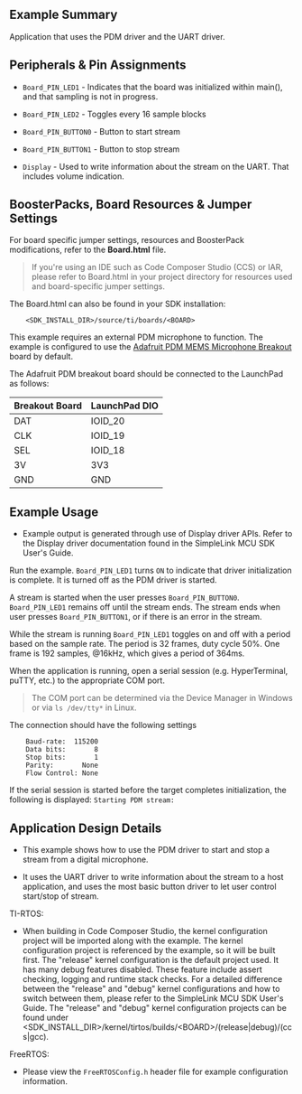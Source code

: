 ## Example Summary

Application that uses the PDM driver and the UART driver.

## Peripherals & Pin Assignments

* `Board_PIN_LED1` - Indicates that the board was initialized within main(),
and that sampling is not in progress.

* `Board_PIN_LED2` - Toggles every 16 sample blocks

* `Board_PIN_BUTTON0` - Button to start stream

* `Board_PIN_BUTTON1` - Button to stop stream

* `Display` - Used to write information about the stream on the UART.
  That includes volume indication.

## BoosterPacks, Board Resources & Jumper Settings

For board specific jumper settings, resources and BoosterPack modifications,
refer to the __Board.html__ file.

> If you're using an IDE such as Code Composer Studio (CCS) or IAR, please
refer to Board.html in your project directory for resources used and
board-specific jumper settings.

The Board.html can also be found in your SDK installation:

        <SDK_INSTALL_DIR>/source/ti/boards/<BOARD>

This example requires an external PDM microphone to function. The example is
configured to use the [Adafruit PDM MEMS Microphone Breakout](https://www.adafruit.com/product/3492)
board by default.

The Adafruit PDM breakout board should be connected to the LaunchPad as follows:

| Breakout Board | LaunchPad DIO |
|----------------|---------------|
| DAT            | IOID_20       |
| CLK            | IOID_19       |
| SEL            | IOID_18       |
| 3V             | 3V3           |
| GND            | GND           |

## Example Usage

* Example output is generated through use of Display driver APIs. Refer to the
Display driver documentation found in the SimpleLink MCU SDK User's Guide.

Run the example. `Board_PIN_LED1` turns `ON` to indicate that driver
initialization is complete. It is turned off as the PDM driver is started.

A stream is started when the user presses `Board_PIN_BUTTON0`. `Board_PIN_LED1`
remains off until the stream ends. The stream ends when user presses
`Board_PIN_BUTTON1`, or if there is an error in the stream.

While the stream is running `Board_PIN_LED1` toggles on and off with a period
based on the sample rate. The period is 32 frames, duty cycle 50%. One frame is
192 samples, @16kHz, which gives a period of 364ms.

When the application is running, open a serial session (e.g. HyperTerminal,
puTTY, etc.) to the appropriate COM port.

> The COM port can be determined via the Device Manager in Windows or via
`ls /dev/tty*` in Linux.

The connection should have the following settings

```
    Baud-rate:  115200
    Data bits:       8
    Stop bits:       1
    Parity:       None
    Flow Control: None
```

If the serial session is started before the target completes initialization,
the following is displayed:
    `Starting PDM stream:`

## Application Design Details

* This example shows how to use the PDM driver to start and stop a stream from a
digital microphone.

* It uses the UART driver to write information about the stream
to a host application, and uses the most basic button driver to let user control
start/stop of stream.

TI-RTOS:

* When building in Code Composer Studio, the kernel configuration project will
be imported along with the example. The kernel configuration project is
referenced by the example, so it will be built first. The "release" kernel
configuration is the default project used. It has many debug features disabled.
These feature include assert checking, logging and runtime stack checks. For a
detailed difference between the "release" and "debug" kernel configurations and
how to switch between them, please refer to the SimpleLink MCU SDK User's
Guide. The "release" and "debug" kernel configuration projects can be found
under &lt;SDK_INSTALL_DIR&gt;/kernel/tirtos/builds/&lt;BOARD&gt;/(release|debug)/(ccs|gcc).

FreeRTOS:

* Please view the `FreeRTOSConfig.h` header file for example configuration
information.
